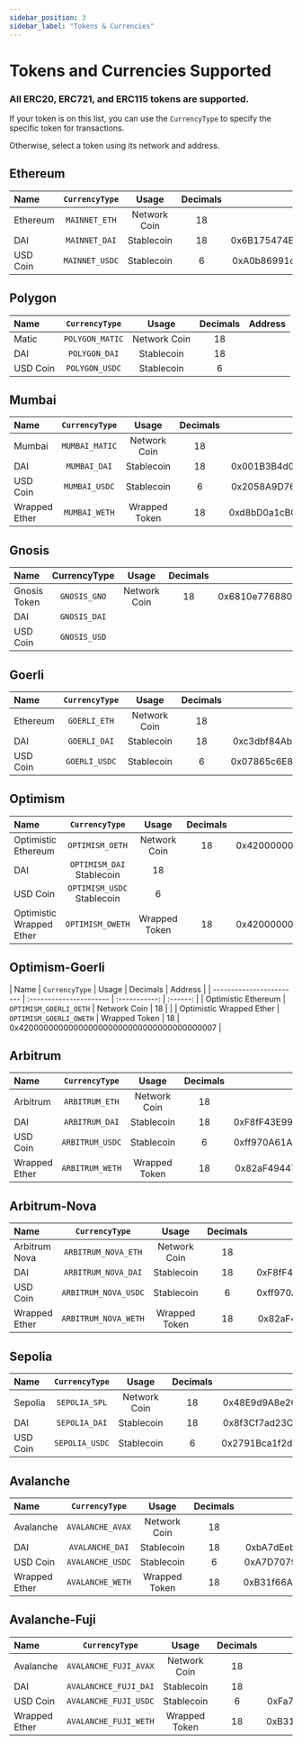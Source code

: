 ```yaml
---
sidebar_position: 3
sidebar_label: "Tokens & Currencies"
---
```


# Tokens and Currencies Supported

### All ERC20, ERC721, and ERC115 tokens are supported. 

If your token is on this list, you can use the `CurrencyType` to specify the specific token for transactions. 

Otherwise, select a token using its network and address. 

## Ethereum

 | Name     | `CurrencyType` |    Usage     | Decimals |                  Address                   |
 | :------- | :------------: | :----------: | :------: | :----------------------------------------: |
 | Ethereum | `MAINNET_ETH`  | Network Coin |    18    |                                            |
 | DAI      | `MAINNET_DAI`  |  Stablecoin  |    18    | 0x6B175474E89094C44Da98b954EedeAC495271d0F |
 | USD Coin | `MAINNET_USDC` |  Stablecoin  |    6     | 0xA0b86991c6218b36c1d19D4a2e9Eb0cE3606eB48 |

## Polygon

| Name     | `CurrencyType`  |    Usage     | Decimals | Address |
| :------- | :-------------: | :----------: | :------: | :-----: |
| Matic    | `POLYGON_MATIC` | Network Coin |    18    |         |
| DAI      |  `POLYGON_DAI`  |  Stablecoin  |    18    |         |
| USD Coin | `POLYGON_USDC`  |  Stablecoin  |    6     |         |

## Mumbai

| Name          | `CurrencyType` |     Usage     | Decimals |                  Address                   |
| :------------ | :------------: | :-----------: | :------: | :----------------------------------------: |
| Mumbai        | `MUMBAI_MATIC` | Network Coin  |    18    |                                            |
| DAI           |  `MUMBAI_DAI`  |  Stablecoin   |    18    | 0x001B3B4d0F3714Ca98ba10F6042DaEbf0B1B7b6F |
| USD Coin      | `MUMBAI_USDC`  |  Stablecoin   |    6     | 0x2058A9D7613eEE744279e3856Ef0eAda5FCbaA7e |
| Wrapped Ether | `MUMBAI_WETH`  | Wrapped Token |    18    | 0xd8bD0a1cB028a31AA859A21A3758685a95dE4623 |


## Gnosis

| Name         | CurrencyType |    Usage     | Decimals |                  Address                   |
| :----------- | :----------: | :----------: | :------: | :----------------------------------------: |
| Gnosis Token | `GNOSIS_GNO` | Network Coin |    18    | 0x6810e776880C02933D47DB1b9fc05908e5386b96 |
| DAI          | `GNOSIS_DAI` |              |          |                                            |
| USD Coin     | `GNOSIS_USD` |              |          |                                            |

## Goerli

| Name     | `CurrencyType` |    Usage     | Decimals |                  Address                   |
| :------- | :------------: | :----------: | :------: | :----------------------------------------: |
| Ethereum |  `GOERLI_ETH`  | Network Coin |    18    |                                            |
| DAI      |  `GOERLI_DAI`  |  Stablecoin  |    18    | 0xc3dbf84Abb494ce5199D5d4D815b10EC29529ff8 |
| USD Coin | `GOERLI_USDC`  |  Stablecoin  |    6     | 0x07865c6E87B9F70255377e024ace6630C1Eaa37F |

## Optimism

| Name                     |  `CurrencyType`  |     Usage     | Decimals |                  Address                   |
| :----------------------- | :--------------: | :-----------: | :------: | :----------------------------------------: |
| Optimistic Ethereum      | `OPTIMISM_OETH`  | Network Coin  |    18    | 0x4200000000000000000000000000000000000006 |
| DAI | `OPTIMISM_DAI` Stablecoin | 18 | |
| USD Coin | `OPTIMISM_USDC` Stablecoin | 6 | |
| Optimistic Wrapped Ether | `OPTIMISM_OWETH` | Wrapped Token |    18    | 0x4200000000000000000000000000000000000007 |

## Optimism-Goerli

  | Name                     | `CurrencyType`          |     Usage     | Decimals | Address                                    |
  | ------------------------ | :---------------------- | :-----------: | :------: |
  | Optimistic Ethereum      | `OPTIMISM_GOERLI_OETH`  | Network Coin  |    18    |                                            |
  | Optimistic Wrapped Ether | `OPTIMISM_GOERLI_OWETH` | Wrapped Token |    18    | 0x4200000000000000000000000000000000000007 |

## Arbitrum

  | Name          | `CurrencyType`  |     Usage     | Decimals |                  Address                   |
  | :------------ | :-------------: | :-----------: | :------: | :----------------------------------------: |
  | Arbitrum      | `ARBITRUM_ETH`  | Network Coin  |    18    |                                            |
  | DAI           | `ARBITRUM_DAI`  |  Stablecoin   |    18    | 0xF8fF43E991A81e6eC886a3D281A2C6cC19aE70Fc |
  | USD Coin      | `ARBITRUM_USDC` |  Stablecoin   |    6     | 0xff970A61A04b1cA14834A43f5dE4533eBDDB5CC8 |
  | Wrapped Ether | `ARBITRUM_WETH` | Wrapped Token |    18    | 0x82aF49447D8a07e3bd95BD0d56f35241523fBab1 |

## Arbitrum-Nova

| Name          |    `CurrencyType`    |     Usage     | Decimals |                  Address                   |
| :------------ | :------------------: | :-----------: | :------: | :----------------------------------------: |
| Arbitrum Nova | `ARBITRUM_NOVA_ETH`  | Network Coin  |    18    |                                            |
| DAI           | `ARBITRUM_NOVA_DAI`  |  Stablecoin   |    18    | 0xF8fF43E991A81e6eC886a3D281A2C6cC19aE70Fc |
| USD Coin      | `ARBITRUM_NOVA_USDC` |  Stablecoin   |    6     | 0xff970A61A04b1cA14834A43f5dE4533eBDDB5CC8 |
| Wrapped Ether | `ARBITRUM_NOVA_WETH` | Wrapped Token |    18    | 0x82aF49447D8a07e3bd95BD0d56f35241523fBab1 |

## Sepolia

 | Name     | `CurrencyType` |    Usage     | Decimals |                  Address                   |
 | :------- | :------------: | :----------: | :------: | :----------------------------------------: |
 | Sepolia  | `SEPOLIA_SPL`  | Network Coin |    18    | 0x48E9d9A8e2021b35a6112114ad7847687aBbB4f4 |
 | DAI      | `SEPOLIA_DAI`  |  Stablecoin  |    18    | 0x8f3Cf7ad23Cd3CaDbD9735AFf958023239c6A063 |
 | USD Coin | `SEPOLIA_USDC` |  Stablecoin  |    6     | 0x2791Bca1f2de4661ED88A30C99A7a9449Aa84174 |

## Avalanche

| Name          |  `CurrencyType`  |     Usage     | Decimals |                  Address                   |
| :------------ | :--------------: | :-----------: | :------: | :----------------------------------------: |
| Avalanche     | `AVALANCHE_AVAX` | Network Coin  |    18    |                                            |
| DAI           | `AVALANCHE_DAI`  |  Stablecoin   |    18    | 0xbA7dEebBFC5fA1100Fb055a87773e1E99Cd3507a |
| USD Coin      | `AVALANCHE_USDC` |  Stablecoin   |    6     | 0xA7D7079b0FEaD91F3e65f86E8915Cb59c1a4C664 |
| Wrapped Ether | `AVALANCHE_WETH` | Wrapped Token |    18    | 0xB31f66AA3C1e785363F0875A1B74E27b85FD66c7 |

## Avalanche-Fuji

 | Name          |    `CurrencyType`     |     Usage     | Decimals |                  Address                   |
 | :------------ | :-------------------: | :-----------: | :------: | :----------------------------------------: |
 | Avalanche     | `AVALANCHE_FUJI_AVAX` | Network Coin  |    18    |                                            |
 | DAI           | `AVALANCHCE_FUJI_DAI` |  Stablecoin   |    18    |                                            |
 | USD Coin      | `AVALANCHE_FUJI_USDC` |  Stablecoin   |    6     | 0xFa7c34183Cb1d12A99B19C14659b8F2b1401A8f9 |
 | Wrapped Ether | `AVALANCHE_FUJI_WETH` | Wrapped Token |    18    | 0xB31f66AA3C1e785363F0875A1B74E27b85FD66c7 |